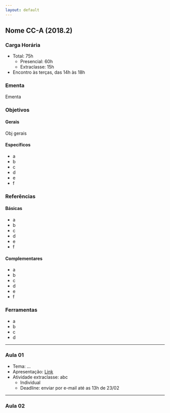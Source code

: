 ```yaml
---
layout: default
---
```


## Nome CC-A (2018.2)

### Carga Horária
+ Total: 75h
  + Presencial: 60h
  + Extraclasse: 15h
+ Encontro às terças, das 14h às 18h

### Ementa
Ementa

### Objetivos
#### Gerais
Obj gerais

#### Específicos
+ a
+ b
+ c
+ d
+ e
+ f

### Referências

#### Básicas
+ a
+ b
+ c
+ d
+ e
+ f

#### Complementares
+ a
+ b
+ c
+ d
+ e
+ f

### Ferramentas
+ a
+ b
+ c
+ d

---

### Aula 01
+ Tema: ...
+ Apresentação: [Link](#)
+ Atividade extraclasse: abc
  + Individual
  + Deadline: enviar por e-mail até as 13h de 23/02
  
---

### Aula 02
